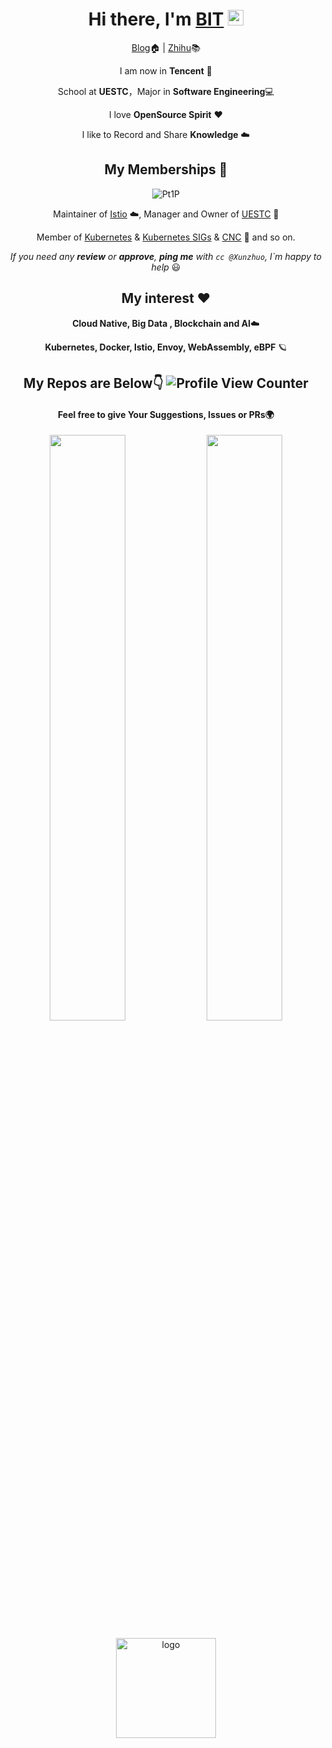 
<div align="center">
  
<h1>Hi there, I'm <a href="https://www.liuxunzhuo.com/">BIT</a> <img src="https://media.giphy.com/media/hvRJCLFzcasrR4ia7z/giphy.gif" width="25px"> </h1>
  
[Blog](https://www.liuxunzhuo.com)🏠  | [Zhihu](https://zhihu.com/people/liuxunzhuo)📚

I am now in **Tencent** 🐧

School at **UESTC**，Major in **Software Engineering**💻

I love **OpenSource Spirit** ❤️

I like to Record and Share **Knowledge** ☁️
  
## My Memberships 🥇
  
![Pt1P](https://user-images.githubusercontent.com/48784001/130169241-21e51597-9693-47ff-a304-de1812851cd7.gif)

Maintainer of [Istio](https://github.com/istio) ☁️, Manager and Owner of [UESTC](https://github.com/uestcer) 🏫
  
Member of [Kubernetes](https://github.com/Kubernetes) & [Kubernetes SIGs](https://github.com/kubernetes-sigs) & [CNC](https://github.com/cloudnativeto) 🚀 and so on.

*If you need any **review** or **approve**, **ping me** with `cc @Xunzhuo`, I`m happy to help* 😃


## My interest ❤️ 

**Cloud Native, Big Data , Blockchain and AI**☁️

**Kubernetes, Docker, Istio, Envoy, WebAssembly, eBPF** 🪐

## My Repos are Below👇 ![Profile View Counter](https://komarev.com/ghpvc/?username=Xunzhuo)

#### Feel free to give Your Suggestions, Issues or PRs🌍
  
<p align="center">
  <img width="49%" src="https://github-readme-stats.vercel.app/api?username=Xunzhuo&show_icons=true&theme=tokyonight" />
  <img width="49%" src="https://github-readme-streak-stats.herokuapp.com/?user=Xunzhuo&theme=tokyonight" />
</p>

<img src="https://github-profile-trophy.vercel.app/?username=xunzhuo&theme=flat&column=7&margin-w=10" alt="logo" height="160" align="center" />
  
  
</div>


